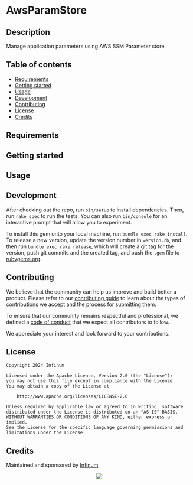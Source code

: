 # AwsParamStore

## Description

Manage application parameters using AWS SSM Parameter store.

## Table of contents

* [Requirements](#requirements)
* [Getting started](#getting-started)
* [Usage](#usage)
* [Development](#development)
* [Contributing](#contributing)
* [License](#license)
* [Credits](#credits)

## Requirements

<!--
    Provide information about minimum requirements needed for project to be runnable.

    Note:
    This section is optional and it can be removed if not needed.
    Keep in mind to remove the section from the Table of contents as well.
-->

## Getting started

<!-- 
    Explain how to install the project, including any dependencies that need to be installed.
    Provide clear and concise instructions that can be easily followed.
-->

## Usage

<!--
    Explain how to use the project, including any relevant code snippets or examples.
    Provide detailed documentation that explains how to use the project effectively.
-->

## Development

After checking out the repo, run `bin/setup` to install dependencies. Then, run `rake spec` to run the tests. You can also run `bin/console` for an interactive prompt that will allow you to experiment.

To install this gem onto your local machine, run `bundle exec rake install`. To release a new version, update the version number in `version.rb`, and then run `bundle exec rake release`, which will create a git tag for the version, push git commits and the created tag, and push the `.gem` file to [rubygems.org](https://rubygems.org).


## Contributing

We believe that the community can help us improve and build better a product.
Please refer to our [contributing guide](CONTRIBUTING.md) to learn about the types of contributions we accept and the process for submitting them.

To ensure that our community remains respectful and professional, we defined a [code of conduct](CODE_OF_CONDUCT.md) that we expect all contributors to follow.

We appreciate your interest and look forward to your contributions.

## License

```text
Copyright 2024 Infinum

Licensed under the Apache License, Version 2.0 (the "License");
you may not use this file except in compliance with the License.
You may obtain a copy of the License at

    http://www.apache.org/licenses/LICENSE-2.0

Unless required by applicable law or agreed to in writing, software
distributed under the License is distributed on an "AS IS" BASIS,
WITHOUT WARRANTIES OR CONDITIONS OF ANY KIND, either express or implied.
See the License for the specific language governing permissions and
limitations under the License.
```

## Credits

Maintained and sponsored by [Infinum](https://infinum.com).

<div align="center">
    <a href='https://infinum.com'>
    <picture>
        <source srcset="https://assets.infinum.com/brand/logo/static/white.svg" media="(prefers-color-scheme: dark)">
        <img src="https://assets.infinum.com/brand/logo/static/default.svg">
    </picture>
    </a>
</div>
